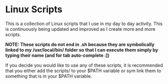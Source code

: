 # Linux Scripts

This is a collection of Linux scripts that I use in my day to day activity. This is continuously being updated and improved as I
create more and more scripts.

**NOTE: These scripts do not end in .sh because they are symbolically linked to my /usr/local/bin/ folder so that I can execute
them simply by typing their name (and for tab auto-complete :])**

If you decide you would like to use any of these scripts, it is recommended that you either add the scripts/ to your $PATH variable
or sym link them to something that is in your $PATH variable.
